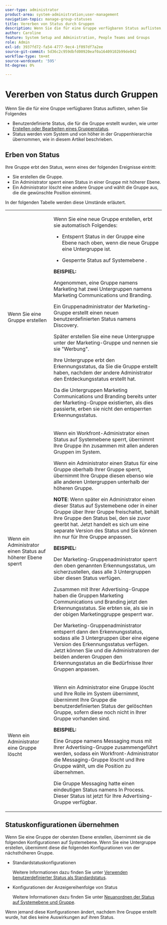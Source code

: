 ```yaml
---
user-type: administrator
product-area: system-administration;user-management
navigation-topic: manage-group-statuses
title: Vererben von Status durch Gruppen
description: Wenn Sie die für eine Gruppe verfügbaren Status auflisten, sehen Sie Folgendes
author: Caroline
feature: System Setup and Administration, People Teams and Groups
role: Admin
exl-id: 3937fd72-fa54-4777-9ec4-1f097df7a2ee
source-git-commit: 5d36c2c959dbfd00920eaf0a16409102b99de042
workflow-type: tm+mt
source-wordcount: '595'
ht-degree: 0%

---
```


# Vererben von Status durch Gruppen

Wenn Sie die für eine Gruppe verfügbaren Status auflisten, sehen Sie Folgendes

* Benutzerdefinierte Status, die für die Gruppe erstellt wurden, wie unter [Erstellen oder Bearbeiten eines Gruppenstatus](../../../administration-and-setup/manage-groups/manage-group-statuses/create-or-edit-a-group-status.md).
* Status werden vom System und von höher in der Gruppenhierarchie übernommen, wie in diesem Artikel beschrieben.

## Erben von Status

Ihre Gruppe erbt den Status, wenn eines der folgenden Ereignisse eintritt:

* Sie erstellen die Gruppe.
* Ein Administrator sperrt einen Status in einer Gruppe mit höherer Ebene.
* Ein Administrator löscht eine andere Gruppe und wählt die Gruppe aus, die die gewünschte Position einnimmt.

In der folgenden Tabelle werden diese Umstände erläutert.

<table style="table-layout:auto"> 
 <col> 
 <col> 
 <tbody> 
  <tr> 
   <td role="rowheader">Wenn Sie eine Gruppe erstellen</td> 
   <td> <p>Wenn Sie eine neue Gruppe erstellen, erbt sie automatisch Folgendes:</p> 
    <ul> 
     <li>Entsperrt Status in der Gruppe eine Ebene nach oben, wenn die neue Gruppe eine Untergruppe ist.</li> 
    </ul> 
    <ul> 
     <li>Gesperrte Status auf Systemebene .</li> 
    </ul> 
     <b>BEISPIEL:</b></span></span> 
     <p>Angenommen, eine Gruppe namens Marketing hat zwei Untergruppen namens Marketing Communications und Branding.</p> 
     <p>Ein Gruppenadministrator der Marketing-Gruppe erstellt einen neuen benutzerdefinierten Status namens Discovery.</p> 
     <p>Später erstellen Sie eine neue Untergruppe unter der Marketing-Gruppe und nennen sie sie "Werbung".</p> 
     <p>Ihre Untergruppe erbt den Erkennungsstatus, da Sie die Gruppe erstellt haben, nachdem der andere Administrator den Entdeckungsstatus erstellt hat.</p> 
     <p>Da die Untergruppen Marketing Communications und Branding bereits unter der Marketing-Gruppe existierten, als dies passierte, erben sie nicht den entsperrten Erkennungsstatus.</p> 
    </div> </td> 
  </tr> 
  <tr> 
   <td role="rowheader">Wenn ein Administrator einen Status auf höherer Ebene sperrt</td> 
   <td> <p>Wenn ein Workfront-Administrator einen Status auf Systemebene sperrt, übernimmt Ihre Gruppe ihn zusammen mit allen anderen Gruppen im System.</p> <p>Wenn ein Administrator einen Status für eine Gruppe oberhalb Ihrer Gruppe sperrt, übernimmt Ihre Gruppe diesen ebenso wie alle anderen Untergruppen unterhalb der höheren Gruppe.</p> <p><b>NOTE</b>: Wenn später ein Administrator einen dieser Status auf Systemebene oder in einer Gruppe über Ihrer Gruppe freischaltet, behält Ihre Gruppe den Status bei, den sie zuvor geerbt hat. Jetzt handelt es sich um eine separate Version des Status und Sie können ihn nur für Ihre Gruppe anpassen.</p> 
    <p><b>BEISPIEL:</b></p>
    <p>Der Marketing-Gruppenadministrator sperrt den oben genannten Erkennungsstatus, um sicherzustellen, dass alle 3 Untergruppen über diesen Status verfügen.</p> 
    <p>Zusammen mit Ihrer Advertising-Gruppe haben die Gruppen Marketing Communications und Branding jetzt den Erkennungsstatus. Sie erbten sie, als sie in der obigen Marketinggruppe gesperrt war.</p> 
    <p>Der Marketing-Gruppenadministrator entsperrt dann den Erkennungsstatus, sodass alle 3 Untergruppen über eine eigene Version des Erkennungsstatus verfügen. Jetzt können Sie und die Administratoren der beiden anderen Gruppen den Erkennungsstatus an die Bedürfnisse Ihrer Gruppen anpassen.</p> 
  </td> 
  </tr> 
  <tr> 
   <td role="rowheader">Wenn ein Administrator eine Gruppe löscht</td> 
   <td> <p>Wenn ein Administrator eine Gruppe löscht und Ihre Rolle im System übernimmt, übernimmt Ihre Gruppe die benutzerdefinierten Status der gelöschten Gruppe, sofern diese noch nicht in Ihrer Gruppe vorhanden sind.</p> 
   <p><b>BEISPIEL: </b></p>
     <p>Eine Gruppe namens Messaging muss mit Ihrer Advertising-Gruppe zusammengeführt werden, sodass ein Workfront-Administrator die Messaging-Gruppe löscht und Ihre Gruppe wählt, um die Position zu übernehmen.</p> 
     <p>Die Gruppe Messaging hatte einen eindeutigen Status namens In Process. Dieser Status ist jetzt für Ihre Advertising-Gruppe verfügbar.</p> 
    </div> </td> 
  </tr> 
 </tbody> 
</table>

## Statuskonfigurationen übernehmen

Wenn Sie eine Gruppe der obersten Ebene erstellen, übernimmt sie die folgenden Konfigurationen auf Systemebene. Wenn Sie eine Untergruppe erstellen, übernimmt diese die folgenden Konfigurationen von der nächsthöheren Gruppe.

* Standardstatuskonfigurationen

   Weitere Informationen dazu finden Sie unter [Verwenden benutzerdefinierter Status als Standardstatus](../../../administration-and-setup/customize-workfront/creating-custom-status-and-priority-labels/use-custom-statuses-as-default-statuses.md).

* Konfigurationen der Anzeigereihenfolge von Status

   Weitere Informationen dazu finden Sie unter [Neuanordnen der Status auf Systemebene und Gruppe](../../../administration-and-setup/customize-workfront/creating-custom-status-and-priority-labels/reorder-system-statuses.md).

Wenn jemand diese Konfigurationen ändert, nachdem Ihre Gruppe erstellt wurde, hat dies keine Auswirkungen auf ihren Status.

